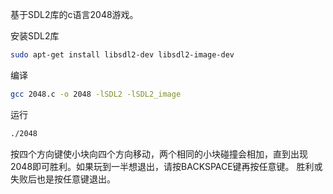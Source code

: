 基于SDL2库的c语言2048游戏。

安装SDL2库

``` bash
sudo apt-get install libsdl2-dev libsdl2-image-dev
``` 
编译
``` bash
gcc 2048.c -o 2048 -lSDL2 -lSDL2_image 
```

运行
``` bash
./2048
```

按四个方向键使小块向四个方向移动，两个相同的小块碰撞会相加，直到出现
2048即可胜利。如果玩到一半想退出，请按BACKSPACE键再按任意键。
胜利或失败后也是按任意键退出。
    
